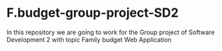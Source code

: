# F.budget-group-project-SD2
In this repository we are going to work for the Group project of Software Development 2 with topic Family budget Web Application 
